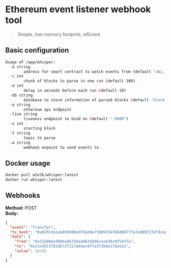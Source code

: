 # Ethereum event listener webhook tool
> Simple, low-memory footprint, efficient

## Basic configuration
```bash
Usage of /app/whisper:
  -a string
    	address for smart contract to watch events from (default "abi.json")
  -c int
    	chunk of blocks to parse in one run (default 100)
  -d int
    	delay in seconds before each run (default 10)
  -db string
    	database to store information of parsed blocks (default "block.txt")
  -e string
    	ethereum api endpoint
  -live string
    	liveness endpoint to bind on (default ":9000")
  -s int
    	starting block
  -t string
    	topic to parse
  -w string
    	webhook enpoint to send events to
```

## Docker usage
```bash
docker pull w1n2k/whisper:latest
docker run whisper:latest
```

## Webhooks
**Method:** POST\
**Body:**
```json
{
  "event": "Transfer",
  "tx_hash": "0x029cda1ea895b98ed79ab9e73b093347b6d0077fe7ad89727efdca881190e56f",
  "data": {
    "from": "0x51b80eed094adbfddad6624596cea430c0f543fa",
    "to": "0x21e3013f810b72f317ddaec8ffa371b8e1762e22",
    "value": 1e+25
  }
}
```
